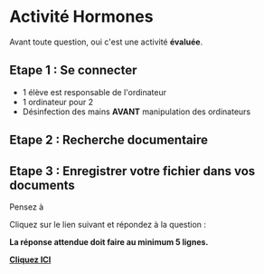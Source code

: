 # Activité Hormones



Avant toute question, oui c'est une activité **évaluée**. 



## Etape 1 : Se connecter

- 1 élève est responsable de l'ordinateur
- 1 ordinateur pour 2
- Désinfection des mains **AVANT** manipulation des ordinateurs


## Etape 2 : Recherche documentaire




## Etape 3 : Enregistrer votre fichier dans vos documents

Pensez à 

Cliquez sur le lien suivant et répondez à la question :

**La réponse attendue doit faire au minimum 5 lignes.** 

[**Cliquez ICI**](https://apps.profcollet.fr/lstu/20204e)

 